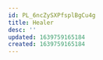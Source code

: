 ```yaml
---
id: PL_6ncZySXPfsplBgCu4g
title: Healer
desc: ''
updated: 1639759165184
created: 1639759165184
---
```


